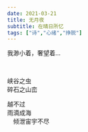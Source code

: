 ```yaml
---
date: 2021-03-21
title: 无月夜
subtitle: 在晴日所忆
tags: ["诗","心绪","挣脱"]
---
```

我渺小着，奢望着...

<!--more-->
<br>

峡谷之虫<br>
碎石之山峦<br>

越不过<br>
雨滴成海<br>
　倾泄宙宇不尽<br>